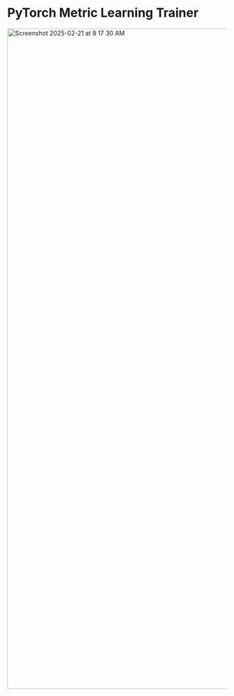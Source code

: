 # PyTorch Metric Learning Trainer

<img width="1512" alt="Screenshot 2025-02-21 at 8 17 30 AM" src="https://github.com/user-attachments/assets/c06a80f5-3499-459c-bee8-71f0df52b4b0" />
